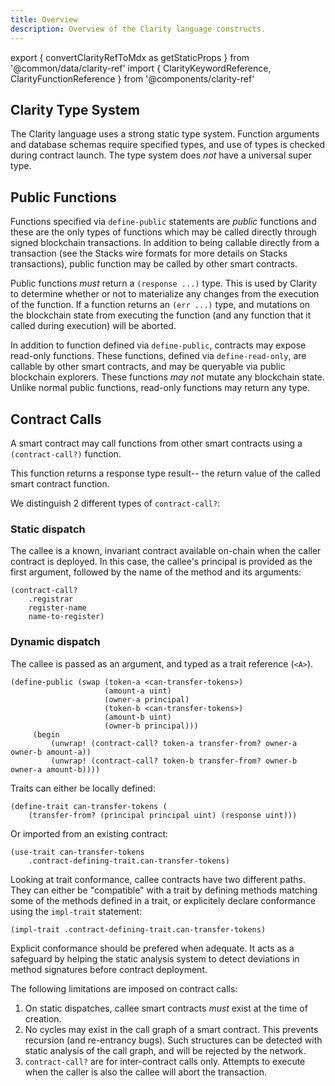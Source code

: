 ```yaml
---
title: Overview
description: Overview of the Clarity language constructs.
---
```


export { convertClarityRefToMdx as getStaticProps } from '@common/data/clarity-ref'
import { ClarityKeywordReference, ClarityFunctionReference } from '@components/clarity-ref'

## Clarity Type System

The Clarity language uses a strong static type system. Function arguments
and database schemas require specified types, and use of types is checked
during contract launch. The type system does _not_ have a universal
super type.

## Public Functions

Functions specified via `define-public` statements are _public_
functions and these are the only types of functions which may
be called directly through signed blockchain transactions. In addition
to being callable directly from a transaction (see the Stacks wire formats
for more details on Stacks transactions), public function may be called
by other smart contracts.

Public functions _must_ return a `(response ...)` type. This is used
by Clarity to determine whether or not to materialize any changes from
the execution of the function. If a function returns an `(err ...)`
type, and mutations on the blockchain state from executing the
function (and any function that it called during execution) will be
aborted.

In addition to function defined via `define-public`, contracts may expose
read-only functions. These functions, defined via `define-read-only`, are
callable by other smart contracts, and may be queryable via public blockchain
explorers. These functions _may not_ mutate any blockchain state. Unlike normal
public functions, read-only functions may return any type.

## Contract Calls

A smart contract may call functions from other smart contracts using a
`(contract-call?)` function.

This function returns a response type result-- the return value of the
called smart contract function.

We distinguish 2 different types of `contract-call?`:

### Static dispatch

The callee is a known, invariant contract available
on-chain when the caller contract is deployed. In this case, the
callee's principal is provided as the first argument, followed by the
name of the method and its arguments:

```clarity
(contract-call?
    .registrar
    register-name
    name-to-register)
```

### Dynamic dispatch

The callee is passed as an argument, and typed as a trait reference (`<A>`).

```clarity
(define-public (swap (token-a <can-transfer-tokens>)
                     (amount-a uint)
                     (owner-a principal)
                     (token-b <can-transfer-tokens>)
                     (amount-b uint)
                     (owner-b principal)))
     (begin
         (unwrap! (contract-call? token-a transfer-from? owner-a owner-b amount-a))
         (unwrap! (contract-call? token-b transfer-from? owner-b owner-a amount-b))))
```

Traits can either be locally defined:

```clarity
(define-trait can-transfer-tokens (
    (transfer-from? (principal principal uint) (response uint)))
```

Or imported from an existing contract:

```clarity
(use-trait can-transfer-tokens
    .contract-defining-trait.can-transfer-tokens)
```

Looking at trait conformance, callee contracts have two different paths.
They can either be "compatible" with a trait by defining methods
matching some of the methods defined in a trait, or explicitely declare
conformance using the `impl-trait` statement:

```clarity
(impl-trait .contract-defining-trait.can-transfer-tokens)
```

Explicit conformance should be prefered when adequate.
It acts as a safeguard by helping the static analysis system to detect
deviations in method signatures before contract deployment.

The following limitations are imposed on contract calls:

1. On static dispatches, callee smart contracts _must_ exist at the
   time of creation.
2. No cycles may exist in the call graph of a smart contract. This
   prevents recursion (and re-entrancy bugs). Such structures can
   be detected with static analysis of the call graph, and will be
   rejected by the network.
3. `contract-call?` are for inter-contract calls only. Attempts to
   execute when the caller is also the callee will abort the
   transaction.
